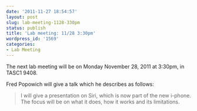 ```yaml
---
date: '2011-11-27 18:54:57'
layout: post
slug: lab-meeting-1128-330pm
status: publish
title: 'Lab meeting: 11/28 3:30pm'
wordpress_id: '1569'
categories:
- Lab Meeting
---
```



The next lab meeting will be on Monday November 28, 2011 at 3:30pm, in TASC1 9408.






Fred Popowich will give a talk which he describes as follows:


> I will give a presentation on Siri, which is now part of the new i-phone. The focus will be on what it does, how it works and its limitations.




